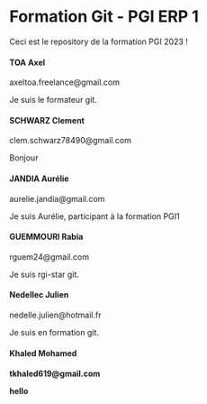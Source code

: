 <h1>Formation Git - PGI ERP 1</h1>
<p>Ceci est le repository de la formation PGI 2023 !</p>

<div>
    <h4>
        <scan>TOA</scan>
        <scan>Axel</scan>
    </h4>
    <p>axeltoa.freelance@gmail.com</p>
    <p>Je suis le formateur git.</p>
</div>
<div>
    <h4>
        <scan>SCHWARZ</scan> 
        <scan>Clement</scan>
    </h4>
    <p>clem.schwarz78490@gmail.com</p>
    <p>Bonjour </p>
</div>
<div>
    <h4>
        <scan>JANDIA</scan>
        <scan>Aurélie</scan>
    </h4>
    <p>aurelie.jandia@gmail.com</p>
    <p>Je suis Aurélie, participant à la formation PGI1</p>
</div>
<div>
    <h4>   
        <scan>GUEMMOURI</scan>
        <scan>Rabia</scan>
    </h4>
    <p>rguem24@gmail.com</p>
    <p>Je suis rgi-star git.</p>
</div>
<div>
    <h4>
        <scan>Nedellec</scan> 
        <scan>Julien</scan>
    </h4>
    <p>nedelle.julien@hotmail.fr</p>
    <p>Je suis en formation git.</p>
</div>
    <div>
    <h4>
    <scan>Khaled<scan> <scan>Mohamed<scan>
    <h4>
    <p>tkhaled619@gmail.com</p>
    <p> hello</p>
</div>